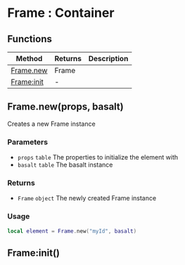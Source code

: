 # Frame : Container

## Functions

|Method|Returns|Description|
|---|---|---|
|[Frame.new](#Frame.new)|Frame|
|[Frame:init](#Frame:init)|-|

## Frame.new(props, basalt)
Creates a new Frame instance

### Parameters
* `props` `table` The properties to initialize the element with
* `basalt` `table` The basalt instance

### Returns
* `Frame` `object` The newly created Frame instance

### Usage
 ```lua
local element = Frame.new("myId", basalt)
```

## Frame:init()

